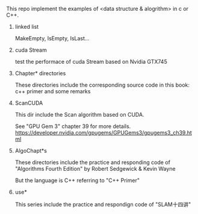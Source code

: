 This repo implement the examples of <data structure & alogrithm> in c or C++.

1. linked list

	MakeEmpty, IsEmpty, IsLast...

2. cuda Stream 

	test the performace of cuda Stream based on Nvidia GTX745

3. Chapter* directories
	
	These directories include the corresponding source code in this book: c++ primer and some remarks

4. ScanCUDA

	This dir include the Scan algorithm based on CUDA. 

	See "GPU Gem 3" chapter 39 for more details. https://developer.nvidia.com/gpugems/GPUGems3/gpugems3_ch39.html


5. AlgoChapt*s

	These directories include the practice and responding code of "Algorithms Fourth Edition" by Robert Sedgewick & Kevin Wayne

	But the language is C++ referring to "C++ Primer"

6. use*
	
	This series include the practice and respondign code of "SLAM十四讲"
